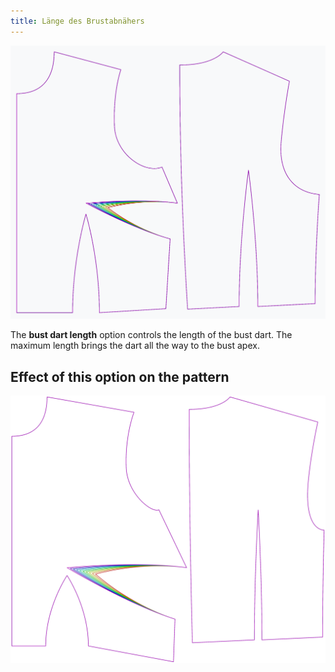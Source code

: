 ```yaml
---
title: Länge des Brustabnähers
---
```


![The effect of the bust dart length option on the pattern](sample.png)

The **bust dart length** option controls the length of the bust dart. The maximum length brings the dart all the way to the bust apex.


## Effect of this option on the pattern
![This image shows the effect of this option by superimposing several variants that have a different value for this option](bella_bustdartlength_sample.svg "Effect of this option on the pattern")